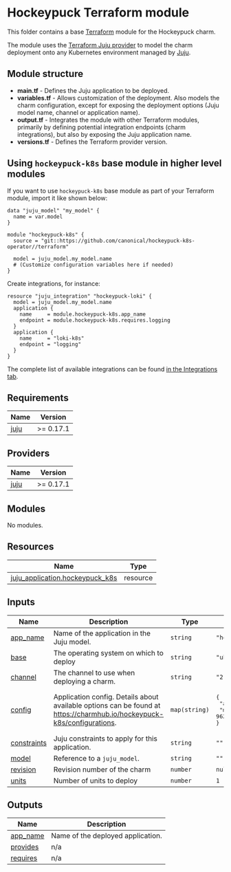 # Hockeypuck Terraform module

This folder contains a base [Terraform][Terraform] module for the Hockeypuck charm.

The module uses the [Terraform Juju provider][Terraform Juju provider] to model the charm
deployment onto any Kubernetes environment managed by [Juju][Juju].

## Module structure

- **main.tf** - Defines the Juju application to be deployed.
- **variables.tf** - Allows customization of the deployment. Also models the charm configuration, 
  except for exposing the deployment options (Juju model name, channel or application name).
- **output.tf** - Integrates the module with other Terraform modules, primarily
  by defining potential integration endpoints (charm integrations), but also by exposing
  the Juju application name.
- **versions.tf** - Defines the Terraform provider version.

## Using `hockeypuck-k8s` base module in higher level modules

If you want to use `hockeypuck-k8s` base module as part of your Terraform module, import it
like shown below:

```text
data "juju_model" "my_model" {
  name = var.model
}

module "hockeypuck-k8s" {
  source = "git::https://github.com/canonical/hockeypuck-k8s-operator//terraform"
  
  model = juju_model.my_model.name
  # (Customize configuration variables here if needed)
}
```

Create integrations, for instance:

```text
resource "juju_integration" "hockeypuck-loki" {
  model = juju_model.my_model.name
  application {
    name     = module.hockeypuck-k8s.app_name
    endpoint = module.hockeypuck-k8s.requires.logging
  }
  application {
    name     = "loki-k8s"
    endpoint = "logging"
  }
}
```

The complete list of available integrations can be found [in the Integrations tab][hockeypuck-integrations].

[Terraform]: https://www.terraform.io/
[Terraform Juju provider]: https://registry.terraform.io/providers/juju/juju/latest
[Juju]: https://juju.is
[hockeypuck-integrations]: https://charmhub.io/hockeypuck-k8s/integrations

<!-- BEGIN_TF_DOCS -->
## Requirements

| Name | Version |
|------|---------|
| <a name="requirement_juju"></a> [juju](#requirement\_juju) | >= 0.17.1 |

## Providers

| Name | Version |
|------|---------|
| <a name="provider_juju"></a> [juju](#provider\_juju) | >= 0.17.1 |

## Modules

No modules.

## Resources

| Name | Type |
|------|------|
| [juju_application.hockeypuck_k8s](https://registry.terraform.io/providers/juju/juju/latest/docs/resources/application) | resource |

## Inputs

| Name | Description | Type | Default | Required |
|------|-------------|------|---------|:--------:|
| <a name="input_app_name"></a> [app\_name](#input\_app\_name) | Name of the application in the Juju model. | `string` | `"hockeypuck-k8s"` | no |
| <a name="input_base"></a> [base](#input\_base) | The operating system on which to deploy | `string` | `"ubuntu@24.04"` | no |
| <a name="input_channel"></a> [channel](#input\_channel) | The channel to use when deploying a charm. | `string` | `"2.2/edge"` | no |
| <a name="input_config"></a> [config](#input\_config) | Application config. Details about available options can be found at https://charmhub.io/hockeypuck-k8s/configurations. | `map(string)` | <pre>{<br/>  "app-port": 11371,<br/>  "metrics-port": 9626<br/>}</pre> | no |
| <a name="input_constraints"></a> [constraints](#input\_constraints) | Juju constraints to apply for this application. | `string` | `""` | no |
| <a name="input_model"></a> [model](#input\_model) | Reference to a `juju_model`. | `string` | `""` | no |
| <a name="input_revision"></a> [revision](#input\_revision) | Revision number of the charm | `number` | `null` | no |
| <a name="input_units"></a> [units](#input\_units) | Number of units to deploy | `number` | `1` | no |

## Outputs

| Name | Description |
|------|-------------|
| <a name="output_app_name"></a> [app\_name](#output\_app\_name) | Name of the deployed application. |
| <a name="output_provides"></a> [provides](#output\_provides) | n/a |
| <a name="output_requires"></a> [requires](#output\_requires) | n/a |
<!-- END_TF_DOCS -->